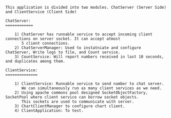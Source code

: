 


    This application is divided into two modules. ChatServer (Server Side) and ClientService (Client Side)
    
    ChatServer:
    ============
    
        1) ChatServer has runnable service to accept incoming client connections on server socket. It can accept atmost
           5 client connections.
        2) ChatServerManager: Used to instatniate and configure ChatServer, Write logs to file, and Count service.
        3) CountService: Will report numbers received in last 10 seconds, and duplicates among them.
        
    ClientService:
    ==============
    
        1) ClientService: Runnable service to send number to chat server. 
           We can simultaneously run as many client services as we need.
        2) Using apache commons pool designed SocketObjectFactory, SocketPool where client service can borrow socket objects.
           This sockets are used to communicate with server.
        3) ChartClientManager to configure chart client.
        4) ClientApplication: To test.
           
    
